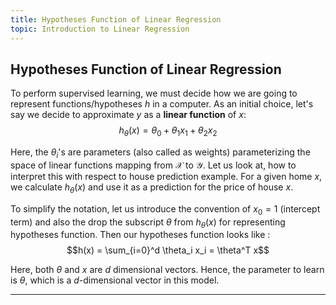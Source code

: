 ```yaml
---
title: Hypotheses Function of Linear Regression
topic: Introduction to Linear Regression
---
```


## Hypotheses Function of Linear Regression

To perform supervised learning, we must decide how we are going to represent functions/hypotheses $h$ in a computer. As an initial choice, let's say we decide to approximate $y$ as a **linear function** of $x$: $$h_{\theta}(x) = \theta_{0} + \theta_{1} x_{1} + \theta_{2} x_{2}$$

Here, the $\theta_i$'s are parameters (also called as weights) parameterizing the space of linear functions mapping from $\mathcal{X}$ to $\mathcal{Y}$. Let us look at, how to interpret this with respect to house prediction example. For a given home $x$, we calculate $h_{\theta}(x)$ and use it as a prediction for the price of house $x$.

To simplify the notation, let us introduce the convention of $x_0 = 1$ (intercept term) and also the drop the subscript $\theta$ from $h_{\theta}(x)$ for representing hypotheses function. Then our hypotheses function looks like : $$h(x) = \sum_{i=0}^d \theta_i x_i = \theta^T x$$

Here, both $\theta$ and $x$ are $d$ dimensional vectors. Hence, the parameter to learn is $\theta$, which is a $d$-dimensional vector in this model. 

---